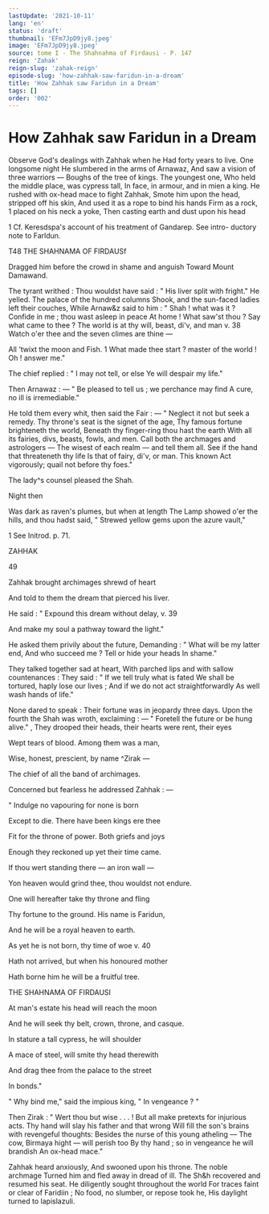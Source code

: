 ```yaml
---
lastUpdate: '2021-10-11'
lang: 'en'
status: 'draft'
thumbnail: 'EFm7JpD9jy8.jpeg'
image: 'EFm7JpD9jy8.jpeg'
source: tome I - The Shahnahma of Firdausi - P. 147
reign: 'Zahak'
reign-slug: 'zahak-reign'
episode-slug: 'how-zahhak-saw-faridun-in-a-dream'
title: 'How Zahhak saw Faridun in a Dream'
tags: []
order: '002'
---
```


<!-- LTeX: language=en -->

# How Zahhak saw Faridun in a Dream

Observe God's dealings with Zahhak when he
Had forty years to live. One longsome night
He slumbered in the arms of Arnawaz,
And saw a vision of three warriors —
Boughs of the tree of kings. The youngest one,
Who held the middle place, was cypress tall,
In face, in armour, and in mien a king.
He rushed with ox-head mace to fight Zahhak,
Smote him upon the head, stripped off his skin,
And used it as a rope to bind his hands
Firm as a rock, 1 placed on his neck a yoke,
Then casting earth and dust upon his head

1 Cf. Keresdspa's account of his treatment of Gandarep. See intro-
ductory note to Farldun.

T48 THE SHAHNAMA OF FIRDAUSf

Dragged him before the crowd in shame and anguish
Toward Mount Damawand.

The tyrant writhed :
Thou wouldst have said : " His liver split with fright."
He yelled. The palace of the hundred columns
Shook, and the sun-faced ladies left their couches,
While Arnaw&amp;z said to him : " Shah ! what was it ?
Confide in me ; thou wast asleep in peace
At home ! What saw'st thou ? Say what came to thee ?
The world is at thy will, beast, di'v, and man
v. 38 Watch o'er thee and the seven climes are thine —

All 'twixt the moon and Fish. 1 What made thee start ?
master of the world ! Oh ! answer me."

The chief replied : " I may not tell, or else
Ye will despair my life."

Then Arnawaz : —
" Be pleased to tell us ; we perchance may find
A cure, no ill is irremediable."

He told them every whit, then said the Fair : —
" Neglect it not but seek a remedy.
Thy throne's seat is the signet of the age,
Thy famous fortune brighteneth the world,
Beneath thy finger-ring thou hast the earth
With all its fairies, divs, beasts, fowls, and men.
Call both the archmages and astrologers —
The wisest of each realm — and tell them all.
See if the hand that threateneth thy life
Is that of fairy, di'v, or man. This known
Act vigorously; quail not before thy foes."

The lady^s counsel pleased the Shah.

Night then

Was dark as raven's plumes, but when at length
The Lamp showed o'er the hills, and thou hadst said,
" Strewed yellow gems upon the azure vault,"

1 See Initrod. p. 71.

ZAHHAK

49

Zahhak brought archimages shrewd of heart

And told to them the dream that pierced his liver.

He said : " Expound this dream without delay, v. 39

And make my soul a pathway toward the light."

He asked them privily about the future,
Demanding : " What will be my latter end,
And who succeed me ? Tell or hide your heads
In shame."

They talked together sad at heart,
With parched lips and with sallow countenances :
They said : " If we tell truly what is fated
We shall be tortured, haply lose our lives ;
And if we do not act straightforwardly
As well wash hands of life."

None dared to speak :
Their fortune was in jeopardy three days.
Upon the fourth the Shah was wroth, exclaiming : —
" Foretell the future or be hung alive." ,
They drooped their heads, their hearts were rent,
their eyes

Wept tears of blood. Among them was a man,

Wise, honest, prescient, by name ^Zirak —

The chief of all the band of archimages.

Concerned but fearless he addressed Zahhak : —

" Indulge no vapouring for none is born

Except to die. There have been kings ere thee

Fit for the throne of power. Both griefs and joys

Enough they reckoned up yet their time came.

If thou wert standing there — an iron wall —

Yon heaven would grind thee, thou wouldst not endure.

One will hereafter take thy throne and fling

Thy fortune to the ground. His name is Faridun,

And he will be a royal heaven to earth.

As yet he is not born, thy time of woe v. 40

Hath not arrived, but when his honoured mother

Hath borne him he will be a fruitful tree.

THE SHAHNAMA OF FIRDAUSI

At man's estate his head will reach the moon

And he will seek thy belt, crown, throne, and casque.

In stature a tall cypress, he will shoulder

A mace of steel, will smite thy head therewith

And drag thee from the palace to the street

In bonds."

" Why bind me," said the impious king,
" In vengeance ? "

Then Zirak : " Wert thou but wise . . . !
But all make pretexts for injurious acts.
Thy hand will slay his father and that wrong
Will fill the son's brains with revengeful thoughts:
Besides the nurse of this young atheling —
The cow, Birmaya hight — will perish too
By thy hand ; so in vengeance he will brandish
An ox-head mace."

Zahhak heard anxiously,
And swooned upon his throne. The noble archmage
Turned him and fled away in dread of ill.
The Sh&amp;h recovered and resumed his seat.
He diligently sought throughout the world
For traces faint or clear of Faridiin ;
No food, no slumber, or repose took he,
His daylight turned to lapislazuli.
